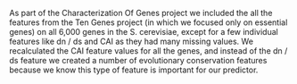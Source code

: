 As part of the Characterization Of Genes project we included the all the features from the Ten Genes project (in which we focused only on essential genes) 
on all 6,000 genes in the S. cerevisiae, except for a few individual features like dn / ds and CAI as they had many missing values. 
We recalculated the CAI feature values for all the genes, and instead of the dn / ds feature we created a number of evolutionary conservation features
because we know this type of feature is important for our predictor.
